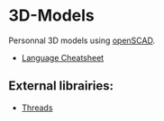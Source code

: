 # 3D-Models

Personnal 3D models using [openSCAD](https://www.openscad.org/).

* [Language Cheatsheet](https://github.com/adam-p/markdown-here/wiki/Markdown-Cheatsheet)

## External librairies:
* [Threads](http://dkprojects.net/openscad-threads/)

